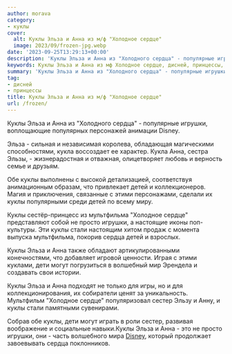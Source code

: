 ```yaml
---
author: morava
category:
- куклы
cover:
  alt: Куклы Эльза и Анна из м/ф "Холодное сердце"
  image: 2023/09/frozen-jpg.webp
date: '2023-09-25T13:29:13+00:00'
description: 'Куклы Эльза и Анна из "Холодного сердца" - популярные игрушки, воплощающие популярных персонажей анимации Disney. Эльза - сильная и независимая...'
keywords: Куклы Эльза и Анна из мф Холодное сердце, дисней, принцессы, куклы, эльза, анна, сердца, игрушки, детей, disney, кукла, обе, этими, мультфильма, холодное, сердце, просто, стали
summary: 'Куклы Эльза и Анна из "Холодного сердца" - популярные игрушки, воплощающие популярных персонажей анимации Disney. Эльза - сильная и независимая...'
tag:
- дисней
- принцессы
title: Куклы Эльза и Анна из м/ф "Холодное сердце"
url: /frozen/
---
```


Куклы Эльза и Анна из "Холодного сердца" \- популярные игрушки, воплощающие популярных персонажей анимации Disney.

Эльза \- сильная и независимая королева, обладающая магическими способностями, кукла воссоздает ее характер. Кукла Анна, сестра Эльзы, \- жизнерадостная и отважная, олицетворяет любовь и верность семье и друзьям.

Обе куклы выполнены с высокой детализацией, соответствуя анимационным образам, что привлекает детей и коллекционеров. Магия и приключения, связанные с этими персонажами, сделали их куклы популярными среди детей по всему миру.

Куклы сестёр-принцесс из мультфильма "Холодное сердце" представляют собой не просто игрушки, а настоящие иконы поп-культуры. Эти куклы стали настоящим хитом продаж с момента выпуска мультфильма, покорив сердца детей и взрослых.

Куклы Эльза и Анна также обладают артикулированными конечностями, что добавляет игровой ценности. Играя с этими куклами, дети могут погрузиться в волшебный мир Эрендела и создавать свои истории.

Куклы Эльза и Анна подходят не только для игры, но и для коллекционирования, их собиратели ценят за уникальность. Мультфильм "Холодное сердце" популяризовал сестер Эльзу и Анну, и куклы стали памятными сувенирами.

Собрав обе куклы, дети могут играть в роли сестер, развивая воображение и социальные навыки.Куклы Эльза и Анна \- это не просто игрушки, они \- часть волшебного мира [Disney](https://www.adora.ru/doc-mcstuffins/), который продолжает завоевывать сердца поклонников.
